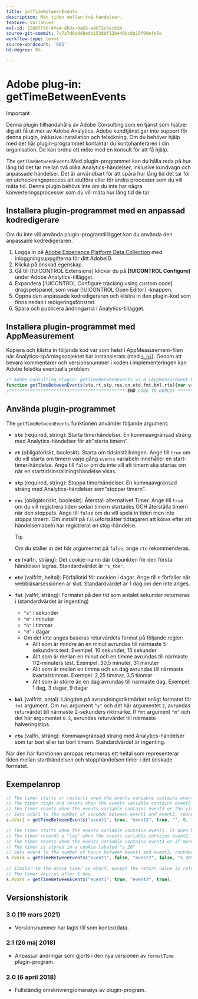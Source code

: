 ```yaml
---
title: getTimeBetweenEvents
description: Mät tiden mellan två händelser.
feature: Variables
exl-id: 15887796-4fe4-4b3a-9a65-a4672c5ecb34
source-git-commit: 7c7a7d8add9edb1538df12b440bc0a15f09efe5e
workflow-type: tm+mt
source-wordcount: '685'
ht-degree: 0%

---
```


# Adobe plug-in: getTimeBetweenEvents

>[!IMPORTANT]
>
>Denna plugin tillhandahålls av Adobe Consulting som en tjänst som hjälper dig att få ut mer av Adobe Analytics. Adobe kundtjänst ger inte support för denna plugin, inklusive installation och felsökning. Om du behöver hjälp med det här plugin-programmet kontaktar du kontohanteraren i din organisation. De kan ordna ett möte med en konsult för att få hjälp.

The `getTimeBetweenEvents` Med plugin-programmet kan du hålla reda på hur lång tid det tar mellan två olika Analytics-händelser, inklusive kundvagn och anpassade händelser. Det är användbart för att spåra hur lång tid det tar för en utcheckningsprocess att slutföra eller för andra processer som du vill mäta tid. Denna plugin behövs inte om du inte har några konverteringsprocesser som du vill mäta hur lång tid de tar.

<!--## Install the plug-in using the Web SDK or the Adobe Analytics extension

Adobe offers an extension that allows you to use most commonly-used plug-ins.

1. Log in to [Adobe Experience Platform Data Collection](https://experience.adobe.com/data-collection) using your AdobeID credentials.
1. Click the desired tag property.
1. Go to the [!UICONTROL Extensions] tab, then click on the [!UICONTROL Catalog] button
1. Install and publish the [!UICONTROL Common Analytics Plugins] extension
1. If you haven't already, create a rule labeled "Initialize Plug-ins" with the following configuration:
    * Condition: None
    * Event: Core – Library Loaded (Page Top)
1. Add an action to the above rule with the following configuration:
    * Extension: Common Analytics Plugins
    * Action Type: Initialize getTimeBetweenEvents
1. Save and publish the changes to the rule.-->

## Installera plugin-programmet med en anpassad kodredigerare

Om du inte vill använda plugin-programtillägget kan du använda den anpassade kodredigeraren.

1. Logga in på [Adobe Experience Platform Data Collection](https://experience.adobe.com/data-collection) med inloggningsuppgifterna för ditt AdobeID.
1. Klicka på önskad egenskap.
1. Gå till [!UICONTROL Extensions] klickar du på **[!UICONTROL Configure]** under Adobe Analytics-tillägget.
1. Expandera [!UICONTROL Configure tracking using custom code] dragspelspanel, som visar [!UICONTROL Open Editor] -knappen.
1. Öppna den anpassade kodredigeraren och klistra in den plugin-kod som finns nedan i redigeringsfönstret.
1. Spara och publicera ändringarna i Analytics-tillägget.

## Installera plugin-programmet med AppMeasurement

Kopiera och klistra in följande kod var som helst i AppMeasurement-filen när Analytics-spårningsobjektet har instansierats (med [`s_gi`](../functions/s-gi.md)). Genom att bevara kommentarer och versionsnummer i koden i implementeringen kan Adobe felsöka eventuella problem.

```js
/* Adobe Consulting Plugin: getTimeBetweenEvents v3.0 (AppMeasurement highly recommended) */
function getTimeBetweenEvents(ste,rt,stp,res,cn,etd,fmt,bml,rte){var v=ste,B=rt,x=stp,C=res,k=cn,m=etd,E=fmt,F=bml,p=rte;if("-v"===v)return{plugin:"getTimeBetweenEvents",version:"3.0"};var q=function(){if("undefined"!==typeof window.s_c_il)for(var c=0,b;c<window.s_c_il.length;c++)if(b=window.s_c_il[c],b._c&&"s_c"===b._c)return b}();if("undefined"!==typeof q&&(q.contextData.getTimeBetweenEvents="3.0",window.cookieWrite=window.cookieWrite||function(c,b,d){if("string"===typeof c){var n=window.location.hostname,f=window.location.hostname.split(".").length-1;if(n&&!/^[0-9.]+$/.test(n)){f=2<f?f:2;var l=n.lastIndexOf(".");if(0<=l){for(;0<=l&&1<f;)l=n.lastIndexOf(".",l-1),f--;l=0<l?n.substring(l):n}}g=l;b="undefined"!==typeof b?""+b:"";if(d||""===b)if(""===b&&(d=-60),"number"===typeof d){var e=new Date;e.setTime(e.getTime()+6E4*d)}else e=d;return c&&(document.cookie=encodeURIComponent(c)+"="+encodeURIComponent(b)+"; path=/;"+(d?" expires="+e.toUTCString()+";":"")+(g?" domain="+g+";":""),"undefined"!==typeof window.cookieRead)?window.cookieRead(c)===b:!1}},window.cookieRead=window.cookieRead||function(c){if("string"===typeof c)c=encodeURIComponent(c);else return"";var b=" "+document.cookie,d=b.indexOf(" "+c+"="),e=0>d?d:b.indexOf(";",d);return(c=0>d?"":decodeURIComponent(b.substring(d+2+c.length,0>e?b.length:e)))?c:""},window.formatTime=window.formatTime||function(c,b,d){function e(b,d,c,e){if("string"!==typeof d)return!1;if("string"===typeof b)b=b.split(c||",");else if("object"!==typeof b)return!1;c=0;for(a=b.length;c<a;c++)if(1==e&&d===b[c]||d.toLowerCase()===b[c].toLowerCase())return!0;return!1}if(!("undefined"===typeof c||isNaN(c)||0>Number(c))){var f="";"string"===typeof b&&"d"===b||("string"!==typeof b||!e("h,m,s",b))&&86400<=c?(b=86400,f="days",d=isNaN(d)?1:b/(d*b)):"string"===typeof b&&"h"===b||("string"!==typeof b||!e("m,s",b))&&3600<=c?(b=3600,f="hours",d=isNaN(d)?4:b/(d*b)):"string"===typeof b&&"m"===b||("string"!==typeof b||!e("s",b))&&60<=c?(b=60,f="minutes",d=isNaN(d)?2:b/(d*b)):(b=1,f="seconds",d=isNaN(d)?.2:b/d);f=Math.round(c*d/b)/d+" "+f;0===f.indexOf("1 ")&&(f=f.substring(0,f.length-1));return f}},window.inList=window.inList||function(c,b,d,e){if("string"!==typeof b)return!1;if("string"===typeof c)c=c.split(d||",");else if("object"!==typeof c)return!1;d=0;for(a=c.length;d<a;d++)if(1==e&&b===c[d]||b.toLowerCase()===c[d].toLowerCase())return!0;return!1},"string"===typeof v&&"undefined"!==typeof B&&"string"===typeof x&&"undefined"!==typeof C)){k=k?k:"s_tbe";m=isNaN(m)?1:Number(m);var r=!1,t=!1,y=v.split(","),z=x.split(",");p=p?p.split(","):[];for(var u=window.cookieRead(k),w,D=new Date,A=D.getTime(),h=new Date,e=0;e<p.length;++e)if(window.inList(q.events,p[e])){h.setDate(h.getDate()-1);window.cookieWrite(k,"",h);return}h.setTime(h.getTime()+864E5*m);for(e=0;e<y.length&&!r&&(r=window.inList(q.events,y[e]),!0!==r);++e);for(e=0;e<z.length&&!t&&(t=window.inList(q.events,z[e]),!0!==t);++e);1===y.length&&1===z.length&&v===x&&r&&t?(u&&(w=(A-u)/1E3),window.cookieWrite(k,A,m?h:0)):(!r||1!=B&&u||window.cookieWrite(k,A,m?h:0),t&&u&&(w=(D.getTime()-u)/1E3,!0===C&&(h.setDate(h.getDate()-1),window.cookieWrite(k,"",h))));return w?window.formatTime(w,E,F):""}};
/******************************************** END CODE TO DEPLOY ********************************************/
```

## Använda plugin-programmet

The `getTimeBetweenEvents` funktionen använder följande argument:

* **`ste`** (required, string): Starta timerhändelser. En kommaavgränsad sträng med Analytics-händelser för att&quot;starta timern&quot;.
* **`rt`** (obligatoriskt, booleskt): Starta om tidsinställningen. Ange till `true` om du vill starta om timern varje gång `events` variabeln innehåller en start-timer-händelse. Ange till `false` om du inte vill att timern ska startas om när en starttidsinställningshändelse visas.
* **`stp`** (required, string): Stoppa timerhändelser. En kommaavgränsad sträng med Analytics-händelser som&quot;stoppar timern&quot;.
* **`res`** (obligatoriskt, booleskt): Återställ alternativet Timer. Ange till `true` om du vill registrera tiden sedan timern startades OCH återställa timern när den stoppats. Ange till `false` om du vill spela in tiden men inte stoppa timern. Om inställt på `false`fortsätter tidtagaren att köras efter att händelsemabeln har registrerat en stop-händelse.

   >[!TIP]
   >
   >Om du ställer in det här argumentet på `false`, ange `rte` rekommenderas.
* **`cn`** (valfri, sträng): Det cookie-namn där tidpunkten för den första händelsen lagras. Standardvärdet är `"s_tbe"`.
* **`etd`** (valfritt, heltal): Förfallotid för cookien i dagar. Ange till `0` förfaller när webbläsarsessionen är slut. Standardvärdet är 1 dag om den inte anges.
* **`fmt`** (valfri, sträng): Formatet på den tid som antalet sekunder returneras i (standardvärdet är ingenting)
   * `"s"` i sekunder
   * `"m"` i minuter
   * `"h"` i timmar
   * `"d"` i dagar
   * Om det inte anges baseras returvärdets format på följande regler:
      * Allt som är mindre än en minut avrundas till närmaste 5-sekunders test. Exempel: 10 sekunder, 15 sekunder
      * Allt som är mellan en minut och en timme avrundas till närmaste 1/2-minuters test. Exempel: 30,5 minuter, 31 minuter
      * Allt som är mellan en timme och en dag avrundas till närmaste kvartalstimmar. Exempel: 2,25 timmar, 3,5 timmar
      * Allt som är större än en dag avrundas till närmaste dag. Exempel: 1 dag, 3 dagar, 9 dagar
* **`bml`** (valfritt, antal): Längden på avrundningsriktmärket enligt formatet för `fmt` argument. Om `fmt` argument `"s"` och det här argumentet `2`, avrundas returvärdet till närmaste 2-sekunders riktmärke. If `fmt` argument `"m"` och det här argumentet `0.5`, avrundas returvärdet till närmaste halveringstips.
* **`rte`** (valfri, sträng): Kommaavgränsad sträng med Analytics-händelser som tar bort eller tar bort timern. Standardvärdet är ingenting.

När den här funktionen anropas returneras ett heltal som representerar tiden mellan starthändelsen och stopphändelsen timer i det önskade formatet.

## Exempelanrop

```js
// The timer starts or restarts when the events variable contains event1
// The timer stops and resets when the events variable contains event2
// The timer resets when the events variable contains event3 or the visitor closes their browser
// Sets eVar1 to the number of seconds between event1 and event2, rounded to the nearest 2-second benchmark
s.eVar1 = getTimeBetweenEvents("event1", true, "event2", true, "", 0, "s", 2, "event3");

// The timer starts when the events variable contains event1. It does NOT restart with subsequent hits that also contain event1
// The timer records a "lap" when the events variable contains event2. It does not stop the timer.
// The timer resets when the events variable contains event3 or if more than 20 days pass since the timer started
// The timer is stored in a cookie labeled "s_20"
// Sets eVar4 to the number of hours between event1 and event2, rounded to the nearest 90-minute benchmark
s.eVar4 = getTimeBetweenEvents("event1", false, "event2", false, "s_20", 20, "h", 1.5, "event3");

// Similar to the above timer in eVar4, except the return value is returned in seconds/minutes/hours/days depending on the timer length.
// The timer expires after 1 day.
s.eVar4 = getTimeBetweenEvents("event1", true, "event2", true);
```

## Versionshistorik

### 3.0 (19 mars 2021)

* Versionsnummer har lagts till som kontextdata.

### 2.1 (26 maj 2018)

* Anpassar ändringar som gjorts i den nya versionen av `formatTime` plugin-program.

### 2.0 (6 april 2018)

* Fullständig omskrivning/omanalys av plugin-program.
